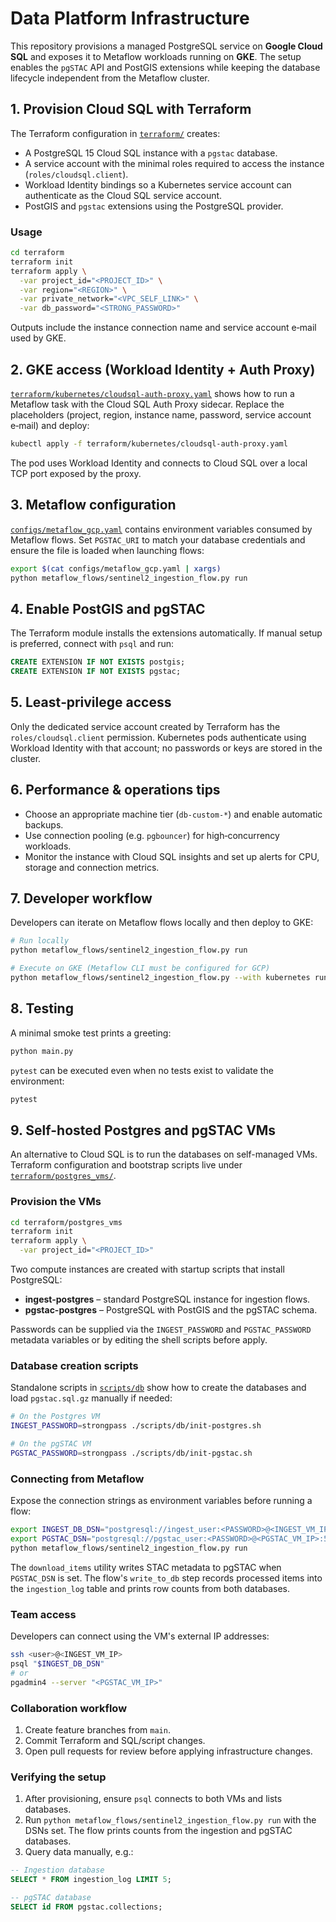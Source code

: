 # Data Platform Infrastructure

This repository provisions a managed PostgreSQL service on **Google Cloud SQL** and exposes it to Metaflow workloads running on **GKE**.  The setup enables the `pgSTAC` API and PostGIS extensions while keeping the database lifecycle independent from the Metaflow cluster.

## 1. Provision Cloud SQL with Terraform

The Terraform configuration in [`terraform/`](terraform) creates:

- A PostgreSQL 15 Cloud SQL instance with a `pgstac` database.
- A service account with the minimal roles required to access the instance (`roles/cloudsql.client`).
- Workload Identity bindings so a Kubernetes service account can authenticate as the Cloud SQL service account.
- PostGIS and `pgstac` extensions using the PostgreSQL provider.

### Usage

```bash
cd terraform
terraform init
terraform apply \
  -var project_id="<PROJECT_ID>" \
  -var region="<REGION>" \
  -var private_network="<VPC_SELF_LINK>" \
  -var db_password="<STRONG_PASSWORD>"
```

Outputs include the instance connection name and service account e‑mail used by GKE.

## 2. GKE access (Workload Identity + Auth Proxy)

[`terraform/kubernetes/cloudsql-auth-proxy.yaml`](terraform/kubernetes/cloudsql-auth-proxy.yaml) shows how to run a Metaflow task with the Cloud SQL Auth Proxy sidecar. Replace the placeholders (project, region, instance name, password, service account e‑mail) and deploy:

```bash
kubectl apply -f terraform/kubernetes/cloudsql-auth-proxy.yaml
```

The pod uses Workload Identity and connects to Cloud SQL over a local TCP port exposed by the proxy.

## 3. Metaflow configuration

[`configs/metaflow_gcp.yaml`](configs/metaflow_gcp.yaml) contains environment variables consumed by Metaflow flows. Set `PGSTAC_URI` to match your database credentials and ensure the file is loaded when launching flows:

```bash
export $(cat configs/metaflow_gcp.yaml | xargs)
python metaflow_flows/sentinel2_ingestion_flow.py run
```

## 4. Enable PostGIS and pgSTAC

The Terraform module installs the extensions automatically. If manual setup is preferred, connect with `psql` and run:

```sql
CREATE EXTENSION IF NOT EXISTS postgis;
CREATE EXTENSION IF NOT EXISTS pgstac;
```

## 5. Least‑privilege access

Only the dedicated service account created by Terraform has the `roles/cloudsql.client` permission. Kubernetes pods authenticate using Workload Identity with that account; no passwords or keys are stored in the cluster.

## 6. Performance & operations tips

- Choose an appropriate machine tier (`db-custom-*`) and enable automatic backups.
- Use connection pooling (e.g. `pgbouncer`) for high‑concurrency workloads.
- Monitor the instance with Cloud SQL insights and set up alerts for CPU, storage and connection metrics.

## 7. Developer workflow

Developers can iterate on Metaflow flows locally and then deploy to GKE:

```bash
# Run locally
python metaflow_flows/sentinel2_ingestion_flow.py run

# Execute on GKE (Metaflow CLI must be configured for GCP)
python metaflow_flows/sentinel2_ingestion_flow.py --with kubernetes run
```

## 8. Testing

A minimal smoke test prints a greeting:

```bash
python main.py
```

`pytest` can be executed even when no tests exist to validate the environment:

```bash
pytest
```

## 9. Self-hosted Postgres and pgSTAC VMs

An alternative to Cloud SQL is to run the databases on self-managed VMs. Terraform
configuration and bootstrap scripts live under [`terraform/postgres_vms/`](terraform/postgres_vms).

### Provision the VMs

```bash
cd terraform/postgres_vms
terraform init
terraform apply \
  -var project_id="<PROJECT_ID>"
```

Two compute instances are created with startup scripts that install PostgreSQL:

- **ingest-postgres** – standard PostgreSQL instance for ingestion flows.
- **pgstac-postgres** – PostgreSQL with PostGIS and the pgSTAC schema.

Passwords can be supplied via the `INGEST_PASSWORD` and `PGSTAC_PASSWORD`
metadata variables or by editing the shell scripts before apply.

### Database creation scripts

Standalone scripts in [`scripts/db`](scripts/db) show how to create the
databases and load `pgstac.sql.gz` manually if needed:

```bash
# On the Postgres VM
INGEST_PASSWORD=strongpass ./scripts/db/init-postgres.sh

# On the pgSTAC VM
PGSTAC_PASSWORD=strongpass ./scripts/db/init-pgstac.sh
```

### Connecting from Metaflow

Expose the connection strings as environment variables before running a flow:

```bash
export INGEST_DB_DSN="postgresql://ingest_user:<PASSWORD>@<INGEST_VM_IP>:5432/ingest"
export PGSTAC_DSN="postgresql://pgstac_user:<PASSWORD>@<PGSTAC_VM_IP>:5432/pgstac"
python metaflow_flows/sentinel2_ingestion_flow.py run
```

The `download_items` utility writes STAC metadata to pgSTAC when `PGSTAC_DSN`
is set. The flow's `write_to_db` step records processed items into the
`ingestion_log` table and prints row counts from both databases.

### Team access

Developers can connect using the VM's external IP addresses:

```bash
ssh <user>@<INGEST_VM_IP>
psql "$INGEST_DB_DSN"
# or
pgadmin4 --server "<PGSTAC_VM_IP>"
```

### Collaboration workflow

1. Create feature branches from `main`.
2. Commit Terraform and SQL/script changes.
3. Open pull requests for review before applying infrastructure changes.

### Verifying the setup

1. After provisioning, ensure `psql` connects to both VMs and lists databases.
2. Run `python metaflow_flows/sentinel2_ingestion_flow.py run` with the DSNs set.
   The flow prints counts from the ingestion and pgSTAC databases.
3. Query data manually, e.g.:

```sql
-- Ingestion database
SELECT * FROM ingestion_log LIMIT 5;

-- pgSTAC database
SELECT id FROM pgstac.collections;
```
